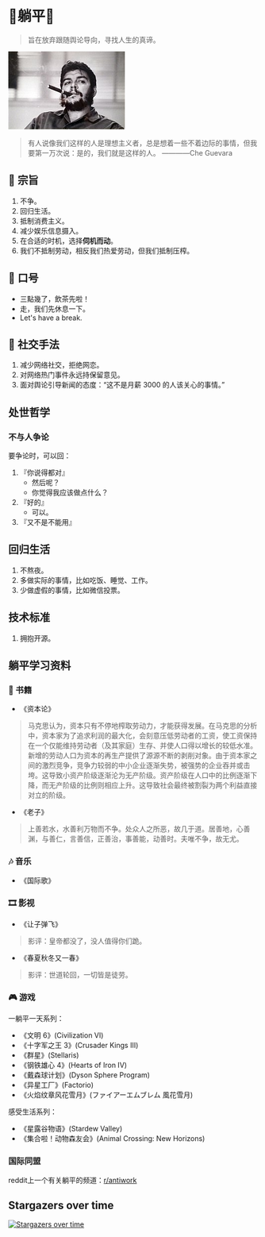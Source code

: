 # 🛌躺平🛌

> 旨在放弃跟随舆论导向，寻找人生的真谛。

![](./img/235px-Che_Guevara.jpg)
> 有人说像我们这样的人是理想主义者，总是想着一些不着边际的事情，但我要第一万次说：是的，我们就是这样的人。 ————Che Guevara

## 📜 宗旨

1. 不争。
2. 回归生活。
3. 抵制消费主义。
4. 减少娱乐信息摄入。
5. 在合适的时机，选择**伺机而动**。
6. 我们不抵制劳动，相反我们热爱劳动，但我们抵制压榨。  
  
## 📢 口号  
  
- 三點幾了，飲茶先啦！  
- 走，我们先休息一下。  
- Let's have a break.  
  
## 🕺 社交手法

1. 减少网络社交，拒绝网恋。  
2. 对网络热门事件永远持保留意见。  
3. 面对舆论引导新闻的态度：“这不是月薪 3000 的人该关心的事情。”  

## 处世哲学

### 不与人争论

要争论时，可以回：

1. 『你说得都对』
     - 然后呢？
     - 你觉得我应该做点什么？
2. 『好的』
     - 可以。
3. 『又不是不能用』

## 回归生活

1. 不熬夜。
2. 多做实际的事情，比如吃饭、睡觉、工作。
3. 少做虚假的事情，比如微信投票。

## 技术标准

1. 拥抱开源。
     
## 躺平学习资料

### 📕 书籍
- 《资本论》

> 马克思认为，资本只有不停地榨取劳动力，才能获得发展。在马克思的分析中，资本家为了追求利润的最大化，会刻意压低劳动者的工资，使工资保持在一个仅能维持劳动者（及其家庭）生存、并使人口得以增长的较低水准。新增的劳动人口为资本的再生产提供了源源不断的剥削对象。由于资本家之间的激烈竞争，竞争力较弱的中小企业逐渐失势，被强势的企业吞并或击垮。这导致小资产阶级逐渐沦为无产阶级。资产阶级在人口中的比例逐渐下降，而无产阶级的比例则相应上升。这导致社会最终被割裂为两个利益直接对立的阶级。

-  《老子》
> 上善若水，水善利万物而不争。处众人之所恶，故几于道。居善地，心善渊，与善仁，言善信，正善治，事善能，动善时。夫唯不争，故无尤。

### 🎶 音乐
- 《国际歌》

### 🎞 影视
- 《让子弹飞》

>影评：皇帝都没了，没人值得你们跪。

- 《春夏秋冬又一春》

> 影评：世道轮回，一切皆是徒劳。 

### 🎮 游戏

一躺平一天系列：

- 《文明 6》(Civilization VI)
- 《十字军之王 3》(Crusader Kings III) 
- 《群星》(Stellaris)
- 《钢铁雄心 4》(Hearts of Iron IV)
- 《戴森球计划》(Dyson Sphere Program)
- 《异星工厂》(Factorio)
- 《火焰纹章风花雪月》(ファイアーエムブレム 風花雪月)

感受生活系列：

- 《星露谷物语》(Stardew Valley)
- 《集合啦！动物森友会》(Animal Crossing: New Horizons)

### 国际同盟

 reddit上一个有关躺平的频道：[r/antiwork](https://www.reddit.com/r/antiwork/)

## Stargazers over time

[![Stargazers over time](https://starchart.cc/phodal/tangping.svg)](https://starchart.cc/phodal/tangping)
